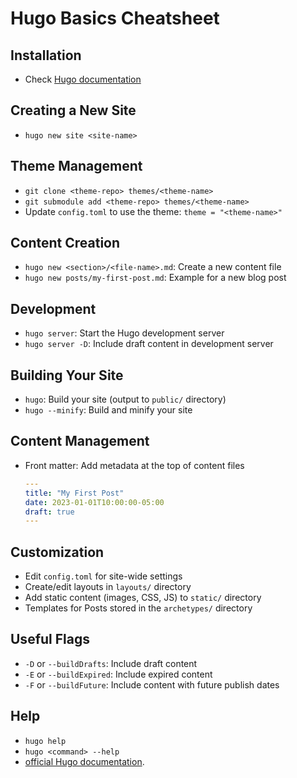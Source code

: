 # Hugo Basics Cheatsheet

## Installation
- Check [Hugo documentation](https://gohugo.io/installation/)

## Creating a New Site
- `hugo new site <site-name>`

## Theme Management
- `git clone <theme-repo> themes/<theme-name>`
- `git submodule add <theme-repo> themes/<theme-name>`
- Update `config.toml` to use the theme: `theme = "<theme-name>"`

## Content Creation
- `hugo new <section>/<file-name>.md`: Create a new content file
- `hugo new posts/my-first-post.md`: Example for a new blog post

## Development
- `hugo server`: Start the Hugo development server
- `hugo server -D`: Include draft content in development server

## Building Your Site
- `hugo`: Build your site (output to `public/` directory)
- `hugo --minify`: Build and minify your site

## Content Management
- Front matter: Add metadata at the top of content files
  ```yaml
  ---
  title: "My First Post"
  date: 2023-01-01T10:00:00-05:00
  draft: true
  ---
  ```

## Customization
- Edit `config.toml` for site-wide settings
- Create/edit layouts in `layouts/` directory
- Add static content (images, CSS, JS) to `static/` directory
- Templates for Posts stored in the `archetypes/` directory
## Useful Flags
- `-D` or `--buildDrafts`: Include draft content
- `-E` or `--buildExpired`: Include expired content
- `-F` or `--buildFuture`: Include content with future publish dates

## Help
- `hugo help`
- `hugo <command> --help`
- [official Hugo documentation](https://gohugo.io/documentation/).
